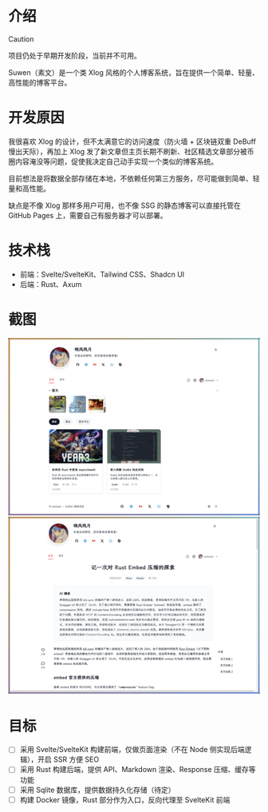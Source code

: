 # 介绍

> [!CAUTION]
> 项目仍处于早期开发阶段，当前并不可用。

Suwen（素文）是一个类 Xlog 风格的个人博客系统，旨在提供一个简单、轻量、高性能的博客平台。

# 开发原因

我很喜欢 Xlog 的设计，但不太满意它的访问速度（防火墙 + 区块链双重 DeBuff 慢出天际），再加上 Xlog 发了新文章但主页长期不刷新、社区精选文章部分被币圈内容淹没等问题，促使我决定自己动手实现一个类似的博客系统。

目前想法是将数据全部存储在本地，不依赖任何第三方服务，尽可能做到简单、轻量和高性能。

缺点是不像 Xlog 那样多用户可用，也不像 SSG 的静态博客可以直接托管在 GitHub Pages 上，需要自己有服务器才可以部署。

# 技术栈

+ 前端：Svelte/SvelteKit、Tailwind CSS、Shadcn UI
+ 后端：Rust、Axum

# 截图

![Suwen 1](./images/1.webp)
![Suwen 2](./images/2.webp)

# 目标

+ [ ] 采用 Svelte/SvelteKit 构建前端，仅做页面渲染（不在 Node 侧实现后端逻辑），开启 SSR 方便 SEO
+ [ ] 采用 Rust 构建后端，提供 API、Markdown 渲染、Response 压缩、缓存等功能
+ [ ] 采用 Sqlite 数据库，提供数据持久化存储（待定）
+ [ ] 构建 Docker 镜像，Rust 部分作为入口，反向代理至 SvelteKit 前端